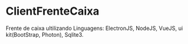 # ClientFrenteCaixa
Frente de caixa ultilizando Linguagens: ElectronJS, NodeJS, VueJS, ui kit(BootStrap, Photon), Sqlite3.
